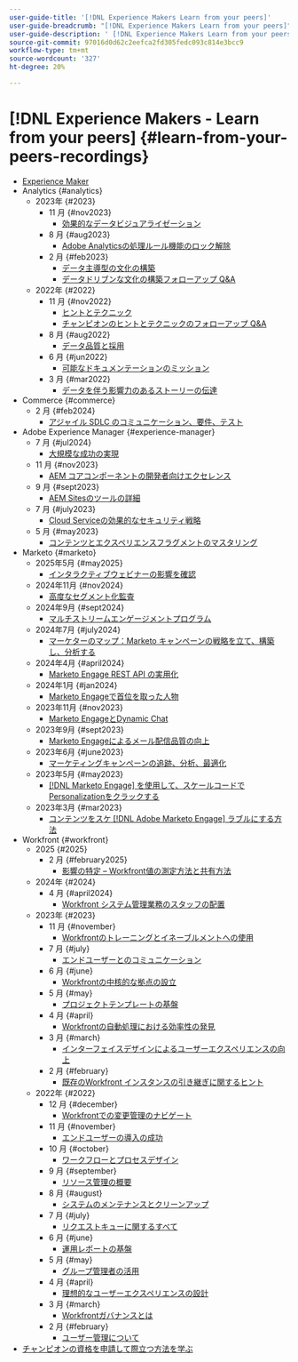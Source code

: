 ```yaml
---
user-guide-title: '[!DNL Experience Makers Learn from your peers]'
user-guide-breadcrumb: "[!DNL Experience Makers Learn from your peers]"
user-guide-description: ' [!DNL Experience Makers Learn from your peers] の場所からの録画のコレクション'
source-git-commit: 97016d0d62c2eefca2fd305fedc093c814e3bcc9
workflow-type: tm+mt
source-wordcount: '327'
ht-degree: 20%

---
```



# [!DNL Experience Makers - Learn from your peers] {#learn-from-your-peers-recordings}

+ [Experience Maker](overview.md)
+ Analytics {#analytics}
   + 2023年 {#2023}
      + 11 月 {#nov2023}
         + [効果的なデータビジュアライゼーション](analytics/nov2023/impactful-data-visualizations.md)
      + 8 月 {#aug2023}
         + [Adobe Analyticsの処理ルール機能のロック解除](analytics/aug2023/processing-rules.md)
      + 2 月 {#feb2023}
         + [データ主導型の文化の構築](analytics/feb2023/data-driven-culture.md)
         + [データドリブンな文化の構築フォローアップ Q&amp;A](analytics/feb2023/data-driven-culture-q-and-a.md)
   + 2022年 {#2022}
      + 11 月 {#nov2022}
         + [ヒントとテクニック](analytics/nov2022/tips-and-tricks.md)
         + [チャンピオンのヒントとテクニックのフォローアップ Q&amp;A](analytics/nov2022/tips-and-tricks-q-and-a.md)
      + 8 月 {#aug2022}
         + [データ品質と採用](analytics/aug2022/data-quality.md)
      + 6 月 {#jun2022}
         + [可能なドキュメンテーションのミッション](analytics/june2022/mission-possible.md)
      + 3 月 {#mar2022}
         + [データを伴う影響力のあるストーリーの伝達](analytics/mar2022/stories-with-data.md)
+ Commerce {#commerce}
   + 2 月 {#feb2024}
      + [アジャイル SDLC のコミュニケーション、要件、テスト](commerce/2024/agile-sdlc.md)
+ Adobe Experience Manager {#experience-manager}
   + 7 月 {#jul2024}
      + [大規模な成功の実現](experience-manager/july2024/global-digital-presence.md)
   + 11 月 {#nov2023}
      + [AEM コアコンポーネントの開発者向けエクセレンス](experience-manager/nov2023/core-components.md)
   + 9 月 {#sept2023}
      + [AEM Sitesのツールの詳細](experience-manager/sept2023/aem-sites-tools.md)
   + 7 月 {#july2023}
      + [Cloud Serviceの効果的なセキュリティ戦略 ](experience-manager/july2023/effective-security-strategies-in-cloud-service.md)
   + 5 月 {#may2023}
      + [コンテンツとエクスペリエンスフラグメントのマスタリング](experience-manager/may2023/mastering-content-and-experience-fragments.md)
+ Marketo {#marketo}
   + 2025年5月 {#may2025}
      + [インタラクティブウェビナーの影響を確認](marketo/may2025/interactive-webinars.md)
   + 2024年11月 {#nov2024}
      + [高度なセグメント化監査](marketo/nov2024/advanced-segmentation.md)
   + 2024年9月 {#sept2024}
      + [マルチストリームエンゲージメントプログラム](marketo/sept2024/multi-stream-engagement-programs.md)
   + 2024年7月 {#july2024}
      + [マーケターのマップ：Marketo キャンペーンの戦略を立て、構築し、分析する](marketo/july2024/marketers-map-marketo-campaigns.md)
   + 2024年4月 {#april2024}
      + [Marketo Engage REST API の実用化](marketo/april2024/practical-applications-of-marketo-engage-rest-api.md)
   + 2024年1月 {#jan2024}
      + [Marketo Engageで首位を取った人物](marketo/jan2024/person-scoring-mastery.md)
   + 2023年11月 {#nov2023}
      + [Marketo EngageとDynamic Chat](marketo/nov2023/dynamic-chat.md)
   + 2023年9月 {#sept2023}
      + [Marketo Engageによるメール配信品質の向上](marketo/sept2023/email-deliverability.md)
   + 2023年6月 {#june2023}
      + [マーケティングキャンペーンの追跡、分析、最適化](marketo/june2023/marketing-campaigns.md)
   + 2023年5月 {#may2023}
      + [ [!DNL Marketo Engage] を使用して、スケールコードでPersonalizationをクラックする](marketo/may2023/personalization-at-scale.md)
   + 2023年3月 {#mar2023}
      + [コンテンツをスケ  [!DNL Adobe Marketo Engage]  ラブルにする方法](marketo/mar2023/templates-tokens-teamwork.md)
+ Workfront {#workfront}
   + 2025 {#2025}
      + 2 月 {#february2025}
         + [影響の特定 – Workfront値の測定方法と共有方法](workfront/2025/how-to-measure-and-share-workfront-value.md)
   + 2024年 {#2024}
      + 4 月 {#april2024}
         + [Workfront システム管理業務のスタッフの配置](workfront/2024/04/staffing-your-workfront-system-admin-practice.md)
   + 2023年 {#2023}
      + 11 月 {#november}
         + [Workfrontのトレーニングとイネーブルメントへの使用](workfront/2023/11/using-workfront-for-training-and-enablement.md)
      + 7 月 {#july}
         + [エンドユーザーとのコミュニケーション](workfront/2023/07/communicating-with-end-users.md)
      + 6 月 {#june}
         + [Workfrontの中核的な拠点の設立](workfront/2023/06/establishing-a-workfront-center-of-excellence.md)
      + 5 月 {#may}
         + [プロジェクトテンプレートの基盤](workfront/2023/05/foundations-of-project-templates.md)
      + 4 月 {#april}
         + [Workfrontの自動処理における効率性の発見](workfront/2023/04/finding-efficiencies-in-workfront-automation.md)
      + 3 月 {#march}
         + [インターフェイスデザインによるユーザーエクスペリエンスの向上](workfront/2023/03/improving-user-experience-with-interface-design.md)
      + 2 月 {#february}
         + [既存のWorkfront インスタンスの引き継ぎに関するヒント](workfront/2023/02/tips-for-taking-over-an-existing-workfront-instance.md)
   + 2022年 {#2022}
      + 12 月 {#december}
         + [Workfrontでの変更管理のナビゲート](workfront/2022/12/navigating-change-management.md)
      + 11 月 {#november}
         + [エンドユーザーの導入の成功](workfront/2022/11/successful-end-user-adoption.md)
      + 10 月 {#october}
         + [ワークフローとプロセスデザイン](workfront/2022/10/workflow-and-process-design.md)
      + 9 月 {#september}
         + [リソース管理の概要](workfront/2022/09/getting-started-with-resource-management.md)
      + 8 月 {#august}
         + [システムのメンテナンスとクリーンアップ](workfront/2022/08/system-maintenance-and-cleanup.md)
      + 7 月 {#july}
         + [リクエストキューに関するすべて](workfront/2022/07/all-about-request-queues.md)
      + 6 月 {#june}
         + [運用レポートの基盤](workfront/2022/06/foundations-of-operational-reporting.md)
      + 5 月 {#may}
         + [グループ管理者の活用](workfront/2022/05/leveraging-the-group-admin.md)
      + 4 月 {#april}
         + [理想的なユーザーエクスペリエンスの設計](workfront/2022/04/designing-an-ideal-user-experience.md)
      + 3 月 {#march}
         + [Workfrontガバナンスとは](workfront/2022/03/what-is-workfront-governance.md)
      + 2 月 {#february}
         + [ユーザー管理について](workfront/2022/02/understanding-user-management.md)
+ [チャンピオンの資格を申請して際立つ方法を学ぶ](./adobe-champion-application.md)
